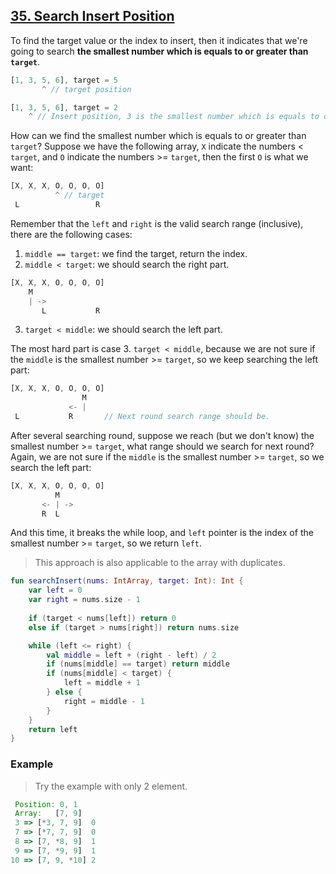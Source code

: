 ## [35. Search Insert Position](https://leetcode.com/problems/search-insert-position/)

To find the target value or the index to insert, then it indicates that we're going to search **the smallest number which is equals to or greater than `target`**.

```js
[1, 3, 5, 6], target = 5
       ^ // target position

[1, 3, 5, 6], target = 2
    ^ // Insert position, 3 is the smallest number which is equals to or greater than 2.
```

How can we find the smallest number which is equals to or greater than `target`? Suppose we have the following array, `X` indicate the numbers < `target`, and `O` indicate the numbers >= `target`, then the first `O` is what we want:
```js
[X, X, X, O, O, O, O]
          ^ // target
 L                 R
```

Remember that the `left` and `right` is the valid search range (inclusive), there are the following cases:
1. `middle == target`: we find the target, return the index.
2. `middle < target`: we should search the right part.
```js
[X, X, X, O, O, O, O]
    M
    | -> 
       L           R
```
3. `target < middle`: we should search the left part.

The most hard part is case 3. `target < middle`, because we are not sure if the `middle` is the smallest number >= `target`, so we keep searching the left part:
```js
[X, X, X, O, O, O, O]
                M
             <- |
 L           R       // Next round search range should be.
```

After several searching round, suppose we reach (but we don't know) the smallest number >= `target`, what range should we search for next round? Again, we are not sure if the `middle` is the smallest number >= `target`, so we search the left part:
```js
[X, X, X, O, O, O, O]
          M 
       <- | ->
       R  L
```
And this time, it breaks the while loop, and `left` pointer is the index of the smallest number >= `target`, so we return `left`.

> This approach is also applicable to the array with duplicates.

```kotlin
fun searchInsert(nums: IntArray, target: Int): Int {
    var left = 0
    var right = nums.size - 1
    
    if (target < nums[left]) return 0
    else if (target > nums[right]) return nums.size

    while (left <= right) {
        val middle = left + (right - left) / 2
        if (nums[middle] == target) return middle
        if (nums[middle] < target) {
            left = middle + 1
        } else {
            right = middle - 1
        }
    }
    return left
}
```

### Example
> Try the example with only 2 element.
```js
 Position: 0, 1
 Array:   [7, 9]
 3 => [*3, 7, 9]  0
 7 => [*7, 7, 9]  0
 8 => [7, *8, 9]  1
 9 => [7, *9, 9]  1
10 => [7, 9, *10] 2
```